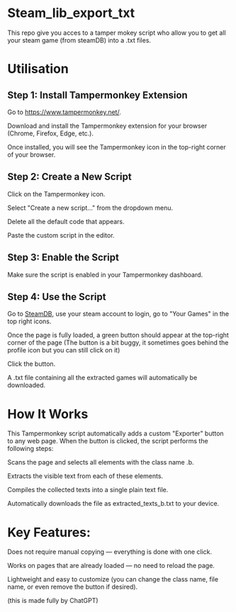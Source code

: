 # Steam_lib_export_txt
This repo give you acces to a tamper mokey script who allow you to get all your steam game (from steamDB) into a .txt files.


# Utilisation

## Step 1: Install Tampermonkey Extension
Go to https://www.tampermonkey.net/.

Download and install the Tampermonkey extension for your browser (Chrome, Firefox, Edge, etc.).

Once installed, you will see the Tampermonkey icon in the top-right corner of your browser.


## Step 2: Create a New Script
Click on the Tampermonkey icon.

Select "Create a new script…" from the dropdown menu.

Delete all the default code that appears.

Paste the custom script in the editor.


## Step 3: Enable the Script
Make sure the script is enabled in your Tampermonkey dashboard.


## Step 4: Use the Script
Go to [SteamDB](https://steamdb.info/), use your steam account to login, go to "Your Games" in the top right icons.

Once the page is fully loaded, a green button should appear at the top-right corner of the page (The button is a bit buggy, it sometimes goes behind the profile icon but you can still click on it)

Click the button.

A .txt file containing all the extracted games will automatically be downloaded.


# How It Works

This Tampermonkey script automatically adds a custom "Exporter" button to any web page. When the button is clicked, the script performs the following steps:

Scans the page and selects all elements with the class name .b.

Extracts the visible text from each of these elements.

Compiles the collected texts into a single plain text file.

Automatically downloads the file as extracted_texts_b.txt to your device.


# Key Features:

Does not require manual copying — everything is done with one click.

Works on pages that are already loaded — no need to reload the page.

Lightweight and easy to customize (you can change the class name, file name, or even remove the button if desired).











(this is made fully by ChatGPT)
